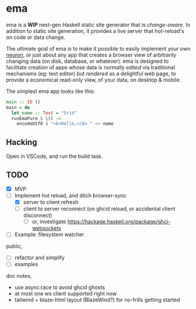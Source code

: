 # ema

ema is a **WIP** next-gen Haskell static site generator that is *change-aware*. In addition to static site generation, it provides a live server that hot-reload's on code *or* data change. 

The ultimate goal of ema is to make it possible to easily implement your own [neuron](https://neuron.zettel.page/), or just about any app that creates a browser view of arbitrarily changing data (on disk, database, or whatever). ema is designed to facilitate creation of apps whose data is normally *edited* via traditional mechanisms (eg: text editor) but *rendered* as a delightful web page, to provide a economical read-only view, of your data, on desktop & mobile.

The simplest ema app looks like this:

```haskell
main :: IO ()
main = do
  let name :: Text = "Srid"
  runEmaPure $ \() ->
    encodeUtf8 $ "<b>Hello,</b> " <> name
```

## Hacking

Open in VSCode, and run the build task.

## TODO

- [x] MVP
- [ ] Implement hot reload, and ditch browser-sync
  - [x] server to client refresh
  - [ ] client to server reconnect (on ghcid reload, or accidental client disconnect)
    - [ ] or, investigate https://hackage.haskell.org/package/ghci-websockets
- [ ] Example: filesystem watcher

public,
- [ ] refactor and simplify
- [ ] examples

doc notes,
- use async:race to avoid ghcid ghosts
- at most one ws client supported right now
- tailwind + blaze-html layout (BlazeWind?) for no-frills getting started
